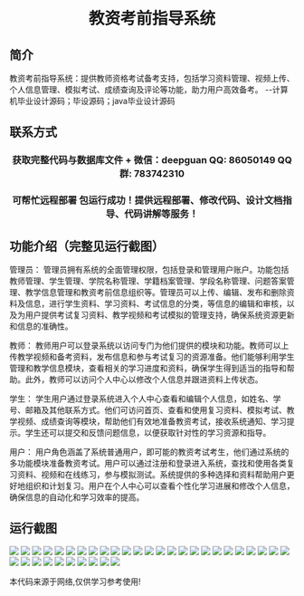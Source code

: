 <p><h1 align="center">教资考前指导系统</h1></p>

## 简介
教资考前指导系统：提供教师资格考试备考支持，包括学习资料管理、视频上传、个人信息管理、模拟考试、成绩查询及评论等功能，助力用户高效备考。    --计算机毕业设计源码；毕设源码；java毕业设计源码


## 联系方式
<p><h3 align="center">获取完整代码与数据库文件 + 微信：deepguan QQ: 86050149 QQ群: 783742310</h3></p>
<p><h3 align="center">可帮忙远程部署 包运行成功！提供远程部署、修改代码、设计文档指导、代码讲解等服务！</h3></p>

## 功能介绍（完整见运行截图）
管理员： 管理员拥有系统的全面管理权限，包括登录和管理用户账户。功能包括教师管理、学生管理、学院名称管理、学籍档案管理、学段名称管理、问题答案管理、教学信息管理和教资考前信息组织等。管理员可以上传、编辑、发布和删除资料及信息，进行学生资料、学习资料、考试信息的分类，等信息的编辑和审核，以及为用户提供考试复习资料、教学视频和考试模拟的管理支持，确保系统资源更新和信息的准确性。

教师： 教师用户可以登录系统以访问专门为他们提供的模块和功能。教师可以上传教学视频和备考资料，发布信息和参与考试复习的资源准备。他们能够利用学生管理和教学信息模块，查看相关的学习进度和资料，确保学生得到适当的指导和帮助。此外，教师可以访问个人中心以修改个人信息并跟进资料上传状态。

学生： 学生用户通过登录系统进入个人中心查看和编辑个人信息，如姓名、学号、邮箱及其他联系方式。他们可访问首页、查看和使用复习资料、模拟考试、教学视频、成绩查询等模块，帮助他们有效地准备教资考试，接收系统通知、学习提示。学生还可以提交和反馈问题信息，以便获取针对性的学习资源和指导。

用户： 用户角色涵盖了系统普通用户，即可能的教资考试考生，他们通过系统的多功能模块准备教资考试。用户可以通过注册和登录进入系统，查找和使用各类复习资料、视频和在线练习，参与模拟测试。系统提供的多种选择和资料帮助用户更好地组织和计划复习。用户在个人中心可以查看个性化学习进展和修改个人信息，确保信息的自动化和学习效率的提高。


## 运行截图
![](img/001.jpg)
![](img/002.jpg)
![](img/003.jpg)
![](img/004.jpg)
![](img/005.jpg)
![](img/006.jpg)
![](img/007.jpg)
![](img/008.jpg)
![](img/009.jpg)
![](img/010.jpg)
![](img/011.jpg)
![](img/012.jpg)
![](img/013.jpg)
![](img/014.jpg)
![](img/015.jpg)
![](img/016.jpg)
![](img/017.jpg)
![](img/018.jpg)
![](img/019.jpg)
![](img/020.jpg)
![](img/021.jpg)
![](img/022.jpg)
![](img/023.jpg)
![](img/024.jpg)
![](img/025.jpg)
![](img/026.jpg)
![](img/027.jpg)
![](img/028.jpg)
![](img/029.jpg)
![](img/030.jpg)
![](img/031.jpg)
![](img/032.jpg)
![](img/033.jpg)
![](img/034.jpg)
![](img/035.jpg)

<p>本代码来源于网络,仅供学习参考使用!</p>
